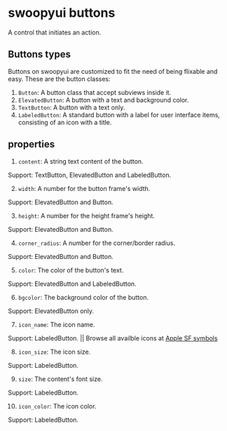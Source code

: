 # swoopyui buttons
A control that initiates an action.

## Buttons types
Buttons on swoopyui are customized to fit the need of being flixable and easy. These are the button classes:

1. `Button`: A button class that accept subviews inside it.
2. `ElevatedButton`: A button with a text and background color.
3. `TextButton`: A button with a text only.
4. `LabeledButton`: A standard button with a label for user interface items, consisting of an icon with a title.

## properties
1. `content`: A string text content of the button.

Support: TextButton, ElevatedButton and LabeledButton.

2. `width`: A number for the button frame's width.

Support: ElevatedButton and Button.

3. `height`: A number for the height frame's height.

Support: ElevatedButton and Button.

4. `corner_radius`: A number for the corner/border radius.

Support: ElevatedButton and Button.

5. `color`: The color of the button's text.

Support: ElevatedButton and LabeledButton.

6. `bgcolor`: The background color of the button.

Support: ElevatedButton only.

7. `icon_name`: The icon name.

Support: LabeledButton. || Browse all availble icons at [Apple SF symbols](https://developer.apple.com/sf-symbols/)

8. `icon_size`: The icon size.

Support: LabeledButton.

9. `size`: The content's font size.

Support: LabeledButton.

10. `icon_color`: The icon color.

Support: LabeledButton.